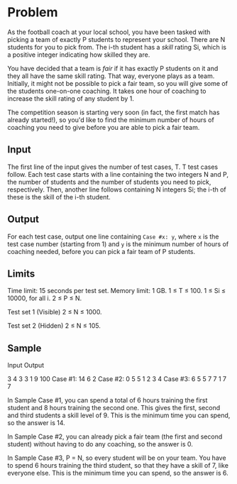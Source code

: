 # Problem

As the football coach at your local school, you have been tasked with picking a team of exactly P students to represent your school. There are N students for you to pick from. The i-th student has a *skill* rating Si, which is a positive integer indicating how skilled they are.

You have decided that a team is *fair* if it has exactly P students on it and they all have the same skill rating. That way, everyone plays as a team. Initially, it might not be possible to pick a fair team, so you will give some of the students one-on-one coaching. It takes one hour of coaching to increase the skill rating of any student by 1.

The competition season is starting very soon (in fact, the first match has already started!), so you'd like to find the minimum number of hours of coaching you need to give before you are able to pick a fair team.

## Input
The first line of the input gives the number of test cases, T. T test cases follow. Each test case starts with a line containing the two integers N and P, the number of students and the number of students you need to pick, respectively. Then, another line follows containing N integers Si; the i-th of these is the skill of the i-th student.

## Output
For each test case, output one line containing `Case #x: y`, where `x` is the test case number (starting from 1) and `y` is the minimum number of hours of coaching needed, before you can pick a fair team of P students.

## Limits
Time limit: 15 seconds per test set.
Memory limit: 1 GB.
1 ≤ T ≤ 100.
1 ≤ Si ≤ 10000, for all i.
2 ≤ P ≤ N.

Test set 1 (Visible)
2 ≤ N ≤ 1000.

Test set 2 (Hidden)
2 ≤ N ≤ 105.

## Sample

Input            Output 
 

3
4 3
3 1 9 100      Case #1: 14
6 2            Case #2: 0
5 5 1 2 3 4    Case #3: 6
5 5
7 7 1 7 7
  
In Sample Case #1, you can spend a total of 6 hours training the first student and 8 hours training the second one. This gives the first, second and third students a skill level of 9. This is the minimum time you can spend, so the answer is 14.

In Sample Case #2, you can already pick a fair team (the first and second student) without having to do any coaching, so the answer is 0.

In Sample Case #3, P = N, so every student will be on your team. You have to spend 6 hours training the third student, so that they have a skill of 7, like everyone else. This is the minimum time you can spend, so the answer is 6.
